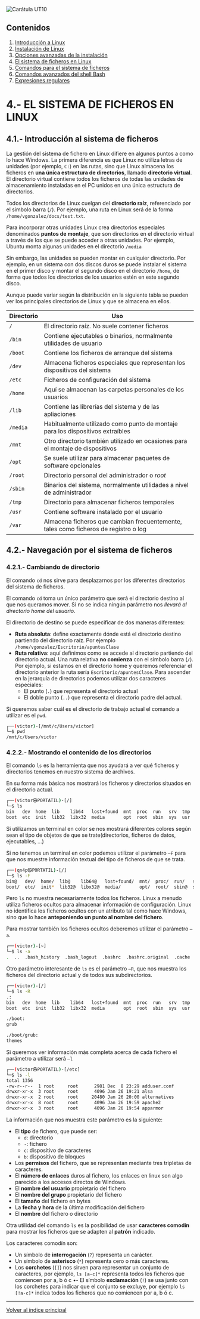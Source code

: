 <link rel="stylesheet" href="../styles.css">

![Carátula UT10](imgs/caratula_ut10.png)

## Contenidos

1. [Introducción a Linux](01_introducción_linux.md)
2. [Instalación de Linux](02_instalación_linux.md)
3. [Opciones avanzadas de la instalación](03_opciones_avanzadas.md)
4. [El sistema de ficheros en Linux](04_sistema_ficheros_linux.md)
5. [Comandos para el sistema de ficheros](05_comandos_sistema_ficheros.md)
6. [Comandos avanzados del shell Bash](06_avanzados_bash.md)
7. [Expresiones regulares](07_expresiones_regulares.md)


# 4.- EL SISTEMA DE FICHEROS EN LINUX

## 4.1.- Introducción al sistema de ficheros

La gestión del sistema de fichero en Linux difiere en algunos puntos a como lo hace Windows. La primera diferencia es que Linux no utiliza letras de unidades (por ejemplo, `C:`) en las rutas, sino que Linux almacena los ficheros en **una única estructura de directorios**, llamado **directorio virtual**. El directorio virtual contiene todos los ficheros de todas las unidades de almacenamiento instaladas en el PC unidos en una única estructura de directorios.

Todos los directorios de Linux cuelgan del **directorio raíz**, referenciado por el símbolo barra (`/`). Por ejemplo, una ruta en Linux será de la forma `/home/vgonzalez/docs/test.txt`.

Para incorporar otras unidades Linux crea directorios especiales denominados **puntos de montaje**, que son directorios en el directorio virtual a través de los que se puede acceder a otras unidades. Por ejemplo, Ubuntu monta algunas unidades en el directorio `/media`

 Sin embargo, las unidades se pueden montar en cualquier directorio. Por ejemplo, en un sistema con dos discos duros se puede instalar el sistema en el primer disco y montar el segundo disco en el directorio `/home`, de forma que todos los directorios de los usuarios estén en este segundo disco.

 Aunque puede variar según la distribución en la siguiente tabla se pueden ver los principales directorios de Linux y que se almacena en ellos.

 | Directorio | Uso |
 | ---------- | --- |
 | `/`        | El directorio raíz. No suele contener ficheros |
 | `/bin`     | Contiene ejecutables o binarios, normalmente utilidades de usuario |
 | `/boot`    | Contiene los ficheros de arranque del sistema |
 | `/dev`     | Almacena ficheros especiales que representan los dispositivos del sistema |
 | `/etc`     | Ficheros de configuración del sistema |
 | `/home`    | Aquí se almacenan las carpetas personales de los usuarios |
 | `/lib`     | Contiene las librerías del sistema y de las apliaciones |
 | `/media`   | Habitualmente utilizado como punto de montaje para los dispositivos extraíbles |
 | `/mnt`     | Otro directorio también utilizado en ocasiones para el montaje de dispositivos |
 | `/opt`     | Se suele utilizar para almacenar paquetes de software opcionales |
 | `/root`    | Directorio personal del administrador o *root* |
 | `/sbin`    | Binarios del sistema, normalmente utilidades a nivel de administrador |
 | `/tmp`     | Directorio para almacenar ficheros temporales |
 | `/usr`     | Contiene software instalado por el usuario |
 | `/var`     | Almacena ficheros que cambian frecuentemente, tales como ficheros de registro o log |


## 4.2.- Navegación por el sistema de ficheros

### 4.2.1.- Cambiando de directorio

El comando `cd` nos sirve para desplazarnos por los diferentes directorios del sistema de ficheros.

El comando `cd` toma un único parámetro que será el directorio destino al que nos queramos mover. Si no se indica ningún parámetro nos _llevará al directorio home del usuario_.

El directorio de destino se puede especificar de dos maneras diferentes:

- **Ruta absoluta**: define exactamente dónde está el directorio destino partiendo del directorio raíz. Por ejemplo `/home/vgonzalez/Escritorio/apuntesClase`
- **Ruta relativa**: aquí definimos como se accede al directorio partiendo del directorio actual. Una ruta relativa **no comienza** con el símbolo barra (`/`). Por ejemplo, si estamos en el directorio home y queremos referenciar el directorio anterior la ruta sería `Escritorio/apuntesClase`. Para ascender en la jerarquía de directorios podemos utilizar dos caracteres especiales:
    - El punto (`.`) que representa el directorio actual
    - El doble punto (`..`) que representa el directorio padre del actual.

Si queremos saber cuál es el directorio de trabajo actual el comando a utilizar es el `pwd`.

```bash
┌──(victor)-[/mnt/c/Users/victor]
└─$ pwd
/mnt/c/Users/victor
```

### 4.2.2.- Mostrando el contenido de los directorios

El comando `ls` es la herramienta que nos ayudará a ver qué ficheros y directorios tenemos en nuestro sistema de archivos.

En su forma más básica nos mostrará los ficheros y directorios situados en el directorio actual.

```bash
┌──(victor㉿PORTATIL)-[/]
└─$ ls
bin   dev  home  lib    lib64   lost+found  mnt  proc  run   srv  tmp  var
boot  etc  init  lib32  libx32  media       opt  root  sbin  sys  usr
```
 
Si utilizamos un terminal en color se nos mostrará diferentes colores según sean el tipo de objetos de que se trate(directorios, ficheros de datos, ejecutables, …)

Si no tenemos un terminal en color podemos utilizar el parámetro `–F` para que nos muestre información textual del tipo de ficheros de que se trata.

```bash
┌──(qn4p㉿PORTATIL)-[/]
└─$ ls -F
bin@   dev/  home/  lib@    lib64@   lost+found/  mnt/  proc/  run/   srv/  tmp/  var/
boot/  etc/  init*  lib32@  libx32@  media/       opt/  root/  sbin@  sys/  usr/
```
 
 Pero `ls` no muestra necesariamente todos los ficheros. Linux a menudo utiliza ficheros ocultos para almacenar información de configuración. Linux no identifica los ficheros ocultos con un atributo tal como hace Windows, sino que lo hace **anteponiendo un punto al nombre del fichero**.

Para mostrar también los ficheros ocultos deberemos utilizar el parámetro `–a`.
 
```bash
┌──(victor)-[~]
└─$ ls -a
.  ..  .bash_history  .bash_logout  .bashrc  .bashrc.original  .cache  .config  .dbus  .java  .profile  .zshrc
```

 Otro parámetro interesante de `ls` es el parámetro `–R`, que nos muestra los ficheros del directorio actual y de todos sus subdirectorios.
 
```bash
┌──(victor)-[/]
└─$ ls -R
.:
bin   dev  home  lib    lib64   lost+found  mnt  proc  run   srv  tmp  var
boot  etc  init  lib32  libx32  media       opt  root  sbin  sys  usr

./boot:
grub

./boot/grub:
themes
```

Si queremos ver información más completa acerca de cada fichero el parámetro a utilizar será `–l`
 
```bash
┌──(victor㉿PORTATIL)-[/etc]
└─$ ls -l
total 1356
-rw-r--r--  1 root     root      2981 Dec  8 23:29 adduser.conf
drwxr-xr-x  3 root     root      4096 Jan 26 19:21 alsa
drwxr-xr-x  2 root     root     20480 Jan 26 20:00 alternatives
drwxr-xr-x  8 root     root      4096 Jan 26 19:59 apache2
drwxr-xr-x  3 root     root      4096 Jan 26 19:54 apparmor
```

La información que nos muestra este parámetro es la siguiente:

- El **tipo** de fichero, que puede ser:
  - `d`: directorio
  - `-`: fichero
  - `c`: dispositivo de caracteres
  - `b`: dispositivo de bloques
- Los **permisos** del fichero, que se representan mediante tres tripletas de caracteres.
- El **número de enlaces** duros al fichero, los enlaces en linux son algo parecido a los accesos directos de Windows.
- El **nombre del usuario** propietario del fichero
- El **nombre del grupo** propietario del fichero
- El **tamaño** del fichero en bytes
- La **fecha y hora** de la última modificación del fichero
- El **nombre** del fichero o directorio


Otra utilidad del comando `ls` es la posibilidad de usar **caracteres comodín** para mostrar los ficheros que se adapten al **patrón** indicado.

Los caracteres comodín son:
- Un símbolo de **interrogación** (`?`) representa un carácter.
- Un símbolo de **asterisco** (`*`) representa cero o más caracteres.
- Los **corchetes** (`[]`) nos sirven para representar un conjunto de caracteres, por ejemplo, `ls [a-c]*` representa todos los ficheros que comiencen por a, b ó c
•- El símbolo **exclamación** (`!`) se usa junto con los corchetes para indicar que el conjunto se excluye, por ejemplo `ls [!a-c]*` indica todos los ficheros que no comiencen por a, b ó c.


***
[Volver al índice principal](index_UT10.md)


